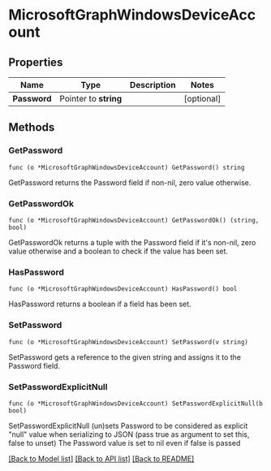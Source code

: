# MicrosoftGraphWindowsDeviceAccount

## Properties

Name | Type | Description | Notes
------------ | ------------- | ------------- | -------------
**Password** | Pointer to **string** |  | [optional] 

## Methods

### GetPassword

`func (o *MicrosoftGraphWindowsDeviceAccount) GetPassword() string`

GetPassword returns the Password field if non-nil, zero value otherwise.

### GetPasswordOk

`func (o *MicrosoftGraphWindowsDeviceAccount) GetPasswordOk() (string, bool)`

GetPasswordOk returns a tuple with the Password field if it's non-nil, zero value otherwise
and a boolean to check if the value has been set.

### HasPassword

`func (o *MicrosoftGraphWindowsDeviceAccount) HasPassword() bool`

HasPassword returns a boolean if a field has been set.

### SetPassword

`func (o *MicrosoftGraphWindowsDeviceAccount) SetPassword(v string)`

SetPassword gets a reference to the given string and assigns it to the Password field.

### SetPasswordExplicitNull

`func (o *MicrosoftGraphWindowsDeviceAccount) SetPasswordExplicitNull(b bool)`

SetPasswordExplicitNull (un)sets Password to be considered as explicit "null" value
when serializing to JSON (pass true as argument to set this, false to unset)
The Password value is set to nil even if false is passed

[[Back to Model list]](../README.md#documentation-for-models) [[Back to API list]](../README.md#documentation-for-api-endpoints) [[Back to README]](../README.md)


